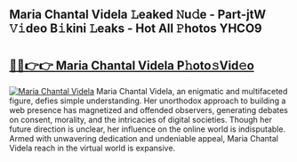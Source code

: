 ## Maria Chantal Videla 𝙻eaked 𝙽u𝚍e - Part-jtW 𝚅𝚒deo B𝚒kini 𝙻eaks - Hot All 𝙿hotos YHCO9

# <h2><a href="http://ld7f8o.urlbe.top/?page=Maria+Chantal+Videla">🔗🔗👉👉 Maria Chantal Videla P𝚑oto𝚜Vid𝚎o</a></h2>

[![Maria Chantal Videla](https://i.imgur.com/eBuTRDB.gif)](http://ld7f8o.urlbe.top/?page=Maria+Chantal+Videla)
Maria Chantal Videla, an enigmatic and multifaceted figure, defies simple understanding. Her unorthodox approach to building a web presence has magnetized and offended observers, generating debates on consent, morality, and the intricacies of digital societies. Though her future direction is unclear, her influence on the online world is indisputable. Armed with unwavering dedication and undeniable appeal, Maria Chantal Videla reach in the virtual world is expansive.
